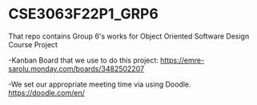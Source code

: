 # CSE3063F22P1_GRP6
That repo contains Group 6's works for Object Oriented Software Design Course Project

-Kanban Board that we use to do this project:
https://emre-sarolu.monday.com/boards/3482502207

-We set our appropriate meeting time via using Doodle.
https://doodle.com/en/
